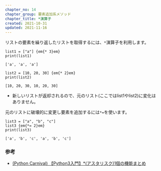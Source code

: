 ```yaml
---
chapter_no: 14
chapter_group: 要素追加系メソッド
chapter_title: *演算子
created: 2021-10-31
updated: 2021-11-16
---
```

リストの要素を繰り返したリストを取得するには、`*`演算子を利用します。
```
list1 = ["a"] {em{* 3}em}
print(list1)
```
```output
['a', 'a', 'a']
```
```
list2 = [10, 20, 30] {em{* 2}em}
print(list2)
```
```output
[10, 20, 30, 10, 20, 30]
```
- 新しいリストが返却されるので、元のリスト(ここではlist1やlist2)に変化はありません。

元のリストに破壊的に変更し要素を追加するには`*=`を使います。
```
list3 = ["a", "b", "c"]
list3 {em{*= 2}em}
print(list3)
```
```output
['a', 'b', 'c', 'a', 'b', 'c']
```

### 参考
- [(Python Carnival) 【Python3入門】*(アスタリスク)1個の機能まとめ](https://pycarnival.com/one_asterisk/)